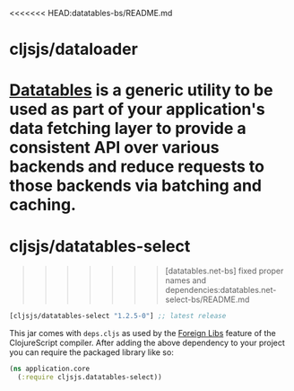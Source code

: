 <<<<<<< HEAD:datatables-bs/README.md
# cljsjs/dataloader

[Datatables]() is a generic utility to be used as part of your application's data fetching layer to provide a consistent API over various backends and reduce requests to those backends via batching and caching.
=======
# cljsjs/datatables-select
>>>>>>> [datatables.net-bs] fixed proper names and dependencies:datatables.net-select-bs/README.md

[](dependency)
```clojure
[cljsjs/datatables-select "1.2.5-0"] ;; latest release
```
[](/dependency)
This jar comes with `deps.cljs` as used by the [Foreign Libs][flibs] feature
of the ClojureScript compiler. After adding the above dependency to your project you can require the packaged library like so:

```clojure
(ns application.core
  (:require cljsjs.datatables-select))
```

[flibs]: https://clojurescript.org/reference/packaging-foreign-deps
